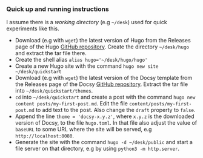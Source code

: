 ### Quick up and running instructions

I assume there is a _working directory_ (e.g `~/desk`) used for quick experiments like this.

- Download (e.g with `wget`) the latest version of Hugo from the Releases page of the Hugo [GitHub repository](https://github.com/gohugoio/hugo). Create the directory `~/desk/hugo` and extract the tar file there.
- Create the shell alias `alias hugo='~/desk/hugo/hugo'`
- Create a new Hugo site with the command `hugo new site ~/desk/quickstart`
- Download (e.g with `wget`) the latest version of the Docsy template from the Releases page of the Docsy [GitHub repository](https://github.com/google/docsy). Extract the tar file into `~/desk/quickstart/themes`.
- `cd` into `~/desk/quickstart` and create a post with the command `hugo new content posts/my-first-post.md`. Edit the file `content/posts/my-first-post.md` to add text to the post. Also change the `draft` property to `false`.
- Append the line `theme = 'docsy-x.y.z'`, where `x.y.z` is the downloaded version of Docsy, to the file `hugo.toml`. In that file also adjust the value of `baseURL` to some URL where the site will be served, e.g `http://localhost:8080`.
- Generate the site with the command `hugo -d ~/desk/public` and start a file server on that directory, e.g by using `python3 -m http.server`.